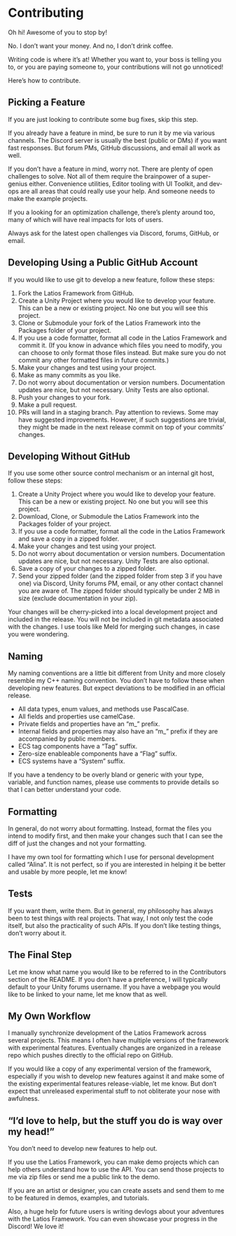 # Contributing

Oh hi! Awesome of you to stop by!

No. I don’t want your money. And no, I don’t drink coffee.

Writing code is where it’s at! Whether you want to, your boss is telling you to,
or you are paying someone to, your contributions will not go unnoticed!

Here’s how to contribute.

## Picking a Feature

If you are just looking to contribute some bug fixes, skip this step.

If you already have a feature in mind, be sure to run it by me via various
channels. The Discord server is usually the best (public or DMs) if you want
fast responses. But forum PMs, GitHub discussions, and email all work as well.

If you don’t have a feature in mind, worry not. There are plenty of open
challenges to solve. Not all of them require the brainpower of a super-genius
either. Convenience utilities, Editor tooling with UI Toolkit, and dev-ops are
all areas that could really use your help. And someone needs to make the example
projects.

If you a looking for an optimization challenge, there’s plenty around too, many
of which will have real impacts for lots of users.

Always ask for the latest open challenges via Discord, forums, GitHub, or email.

## Developing Using a Public GitHub Account

If you would like to use git to develop a new feature, follow these steps:

1.  Fork the Latios Framework from GitHub.
2.  Create a Unity Project where you would like to develop your feature. This
    can be a new or existing project. No one but you will see this project.
3.  Clone or Submodule your fork of the Latios Framework into the Packages
    folder of your project.
4.  If you use a code formatter, format all code in the Latios Framework and
    commit it. (If you know in advance which files you need to modify, you can
    choose to only format those files instead. But make sure you do not commit
    any other formatted files in future commits.)
5.  Make your changes and test using your project.
6.  Make as many commits as you like.
7.  Do not worry about documentation or version numbers. Documentation updates
    are nice, but not necessary. Unity Tests are also optional.
8.  Push your changes to your fork.
9.  Make a pull request.
10. PRs will land in a staging branch. Pay attention to reviews. Some may have
    suggested improvements. However, if such suggestions are trivial, they might
    be made in the next release commit on top of your commits’ changes.

## Developing Without GitHub

If you use some other source control mechanism or an internal git host, follow
these steps:

1.  Create a Unity Project where you would like to develop your feature. This
    can be a new or existing project. No one but you will see this project.
2.  Download, Clone, or Submodule the Latios Framework into the Packages folder
    of your project.
3.  If you use a code formatter, format all the code in the Latios Framework and
    save a copy in a zipped folder.
4.  Make your changes and test using your project.
5.  Do not worry about documentation or version numbers. Documentation updates
    are nice, but not necessary. Unity Tests are also optional.
6.  Save a copy of your changes to a zipped folder.
7.  Send your zipped folder (and the zipped folder from step 3 if you have one)
    via Discord, Unity forums PM, email, or any other contact channel you are
    aware of. The zipped folder should typically be under 2 MB in size (exclude
    documentation in your zip).

Your changes will be cherry-picked into a local development project and included
in the release. You will not be included in git metadata associated with the
changes. I use tools like Meld for merging such changes, in case you were
wondering.

## Naming

My naming conventions are a little bit different from Unity and more closely
resemble my C++ naming convention. You don’t have to follow these when
developing new features. But expect deviations to be modified in an official
release.

-   All data types, enum values, and methods use PascalCase.
-   All fields and properties use camelCase.
-   Private fields and properties have an “m_” prefix.
-   Internal fields and properties may also have an “m_” prefix if they are
    accompanied by public members.
-   ECS tag components have a “Tag” suffix.
-   Zero-size enableable components have a “Flag” suffix.
-   ECS systems have a “System” suffix.

If you have a tendency to be overly bland or generic with your type, variable,
and function names, please use comments to provide details so that I can better
understand your code.

## Formatting

In general, do not worry about formatting. Instead, format the files you intend
to modify first, and then make your changes such that I can see the diff of just
the changes and not your formatting.

I have my own tool for formatting which I use for personal development called
“Alina”. It is not perfect, so if you are interested in helping it be better and
usable by more people, let me know!

## Tests

If you want them, write them. But in general, my philosophy has always been to
test things with real projects. That way, I not only test the code itself, but
also the practicality of such APIs. If you don’t like testing things, don’t
worry about it.

## The Final Step

Let me know what name you would like to be referred to in the Contributors
section of the README. If you don’t have a preference, I will typically default
to your Unity forums username. If you have a webpage you would like to be linked
to your name, let me know that as well.

## My Own Workflow

I manually synchronize development of the Latios Framework across several
projects. This means I often have multiple versions of the framework with
experimental features. Eventually changes are organized in a release repo which
pushes directly to the official repo on GitHub.

If you would like a copy of any experimental version of the framework,
especially if you wish to develop new features against it and make some of the
existing experimental features release-viable, let me know. But don’t expect
that unreleased experimental stuff to not obliterate your nose with awfulness.

## “I’d love to help, but the stuff you do is way over my head!”

You don’t need to develop new features to help out.

If you use the Latios Framework, you can make demo projects which can help
others understand how to use the API. You can send those projects to me via zip
files or send me a public link to the demo.

If you are an artist or designer, you can create assets and send them to me to
be featured in demos, examples, and tutorials.

Also, a huge help for future users is writing devlogs about your adventures with
the Latios Framework. You can even showcase your progress in the Discord! We
love it!
